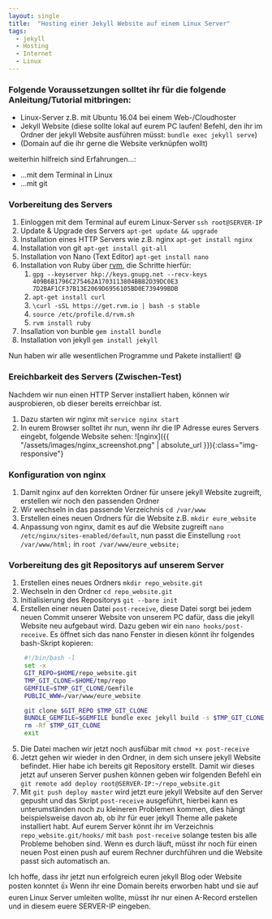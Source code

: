 ```yaml
---
layout: single
title:  "Hosting einer Jekyll Website auf einem Linux Server"
tags:
  - jekyll
  - Hosting
  - Internet
  - Linux  
---
```


### Folgende Voraussetzungen solltet ihr für die folgende Anleitung/Tutorial mitbringen:

* Linux-Server z.B. mit Ubuntu 16.04 bei einem Web-/Cloudhoster
* Jekyll Website (diese sollte lokal auf eurem PC laufen! Befehl, den ihr im Ordner der jekyll Website ausführen müsst: `bundle exec jekyll serve`)
* (Domain auf die ihr gerne die Website verknüpfen wollt)

weiterhin hilfreich sind Erfahrungen...:

* ...mit dem Terminal in Linux
* ...mit git

### Vorbereitung des Servers

1. Einloggen mit dem Terminal auf eurem Linux-Server `ssh root@SERVER-IP`
1. Update & Upgrade des Servers `apt-get update && upgrade`
1. Installation eines HTTP Servers wie z.B. nginx `apt-get install nginx`
1. Installation von git `apt-get install git-all`
1. Installation von Nano (Text Editor) `apt-get install nano`
1. Installation von Ruby über [rvm](http://rvm.io/), die Schritte hierfür:
    1. `gpg --keyserver hkp://keys.gnupg.net --recv-keys 409B6B1796C275462A1703113804BB82D39DC0E3 7D2BAF1CF37B13E2069D6956105BD0E739499BDB`
    1. `apt-get install curl`
    1. `\curl -sSL https://get.rvm.io | bash -s stable`
    1. `source /etc/profile.d/rvm.sh`
    1. `rvm install ruby`
1. Insallation von bunble `gem install bundle`
1. Installation von jekyll `gem install jekyll`

Nun haben wir alle wesentlichen Programme und Pakete installiert! :smile:

### Ereichbarkeit des Servers (Zwischen-Test)

Nachdem wir nun einen HTTP Server installiert haben, können wir ausprobieren, ob dieser bereits erreichbar ist.

1. Dazu starten wir nginx mit `service nginx start`
2. In eurem Browser solltet ihr nun, wenn ihr die IP Adresse eures Servers eingebt, folgende Website sehen:
![nginx]({{ "/assets/images/nginx_screenshot.png" | absolute_url }}){:class="img-responsive"}

### Konfiguration von nginx

1. Damit nginx auf den korrekten Ordner für unsere jekyll Website zugreift, erstellen wir noch den passenden Ordner
2. Wir wechseln in das passende Verzeichnis `cd /var/www`
3. Erstellen eines neuen Ordners für die Website z.B. `mkdir eure_website`
1. Anpassung von nginx, damit es auf die Website zugreift `nano /etc/nginx/sites-enabled/default`, nun passt die Einstellung `root /var/www/html;` in `root /var/www/eure_website;`


### Vorbereitung des git Repositorys auf unserem Server

1. Erstellen eines neues Ordners `mkdir repo_website.git`
1. Wechseln in den Ordner `cd repo_website.git`
1. Initialisierung des Repositorys `git --bare init`
1. Erstellen einer neuen Datei `post-receive`, diese Datei sorgt bei jedem neuen Commit unserer Website von unserem PC dafür, dass die jekyll Website neu aufgebaut wird. Dazu geben wir ein `nano hooks/post-receive`. Es öffnet sich das nano Fenster in diesen könnt ihr folgendes bash-Skript kopieren:
   ``` bash
    #!/bin/bash -l
    set -x
    GIT_REPO=$HOME/repo_website.git
    TMP_GIT_CLONE=$HOME/tmp/repo
    GEMFILE=$TMP_GIT_CLONE/Gemfile
    PUBLIC_WWW=/var/www/eure_website

    git clone $GIT_REPO $TMP_GIT_CLONE
    BUNDLE_GEMFILE=$GEMFILE bundle exec jekyll build -s $TMP_GIT_CLONE -d $PUBLIC_WWW
    rm -Rf $TMP_GIT_CLONE
    exit
    ```
1. Die Datei machen wir jetzt noch ausfübar mit `chmod +x post-receive`
1. Jetzt gehen wir wieder in den Ordner, in dem sich unsere jekyll Website befindet. Hier habe ich bereits git Repository erstellt. Damit wir dieses jetzt auf unseren Server pushen können geben wir folgenden Befehl ein `git remote add deploy root@SERVER-IP:~/repo_website.git`
1. Mit `git push deploy master` wird jetzt eure jekyll Website auf den Server gepusht und das Skript `post-receive` ausgeführt, hierbei kann es unterumständen noch zu kleineren Problemen kommen, dies hängt beispielsweise davon ab, ob ihr für euer jekyll Theme alle pakete installiert habt. Auf eurem Server könnt ihr im Verzeichnis `repo_website.git/hooks/` mit `bash post-receive` solange testen bis alle Probleme behoben sind. Wenn es durch läuft, müsst ihr noch für einen neuen Post einen push auf eurem Rechner durchführen und die Website passt sich automatisch an.

Ich hoffe, dass ihr jetzt nun erfolgreich euren jekyll Blog oder Website posten konntet :+1:
Wenn ihr eine Domain bereits erworben habt und sie auf euren Linux Server umleiten wollte, müsst ihr nur einen A-Record erstellen und in diesem euere SERVER-IP eingeben.
